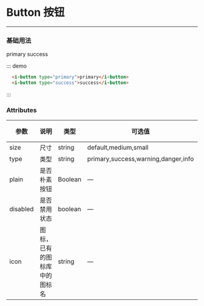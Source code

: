 # Button 按钮
---
### 基础用法
<div class="demo-block">
  <i-button type="primary">primary</i-button>
  <i-button type="success">success</i-button>
</div>

::: demo
```html
  <i-button type="primary">primary</i-button>
  <i-button type="success">success</i-button>
```
:::

### Attributes
| 参数      | 说明    | 类型      | 可选值       | 默认值   |
|---------- |-------- |---------- |-------------  |-------- |
| size     | 尺寸   | string  |   default,medium,small            |    —     |
| type     | 类型   | string    |   primary,success,warning,danger,info |     —    |
| plain     | 是否朴素按钮   | Boolean    | — | false   |
| disabled  | 是否禁用状态    | boolean   | —   | false   |
| icon  | 图标，已有的图标库中的图标名 | string   |  —  |  —  |
